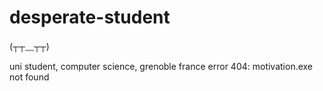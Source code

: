 # desperate-student
(┬┬﹏┬┬)

uni student, computer science, grenoble france
error 404: motivation.exe not found
